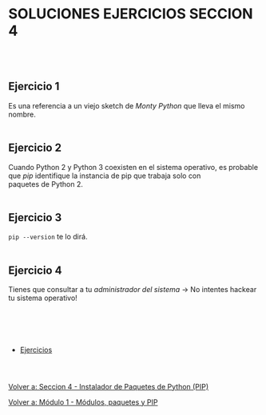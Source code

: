 # **SOLUCIONES EJERCICIOS SECCION 4**  
<br></br>

## **Ejercicio 1**  

Es una referencia a un viejo sketch de *Monty Python* que lleva el mismo nombre.
<br></br>

## **Ejercicio 2**  

Cuando Python 2 y Python 3 coexisten en el sistema operativo, es probable que *pip* identifique la instancia de pip que trabaja solo con  
paquetes de Python 2.
<br></br>

## **Ejercicio 3**  

```pip --version``` te lo dirá.
<br></br>

## **Ejercicio 4**  

Tienes que consultar a tu *administrador del sistema* -> No intentes hackear tu sistema operativo!
#  
<br></br>

- [Ejercicios](Sec4-ej.md)
<br></br>

#  

[Volver a: Seccion 4 - Instalador de Paquetes de Python (PIP)](_Seccion4.md)  

[Volver a: Módulo 1 - Módulos, paquetes y PIP](../README.md)
